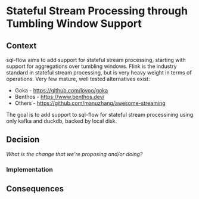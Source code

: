 # Stateful Stream Processing through Tumbling Window Support

## Context

sql-flow aims to add support for stateful stream processing, starting with support for aggregations over tumbling windows. Flink is the industry standard in stateful stream processing, but is very heavy weight in terms of operations. Very few mature, well tested alternatives exist:
- Goka - https://github.com/lovoo/goka
- Benthos - https://www.benthos.dev/
- Others - https://github.com/manuzhang/awesome-streaming

The goal is to add support to sql-flow for stateful stream processining using only kafka and duckdb, backed by local disk. 

## Decision

*What is the change that we're proposing and/or doing?*






### Implementation



## Consequences

